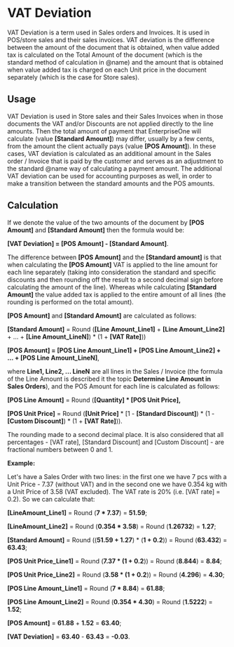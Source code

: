 # VAT Deviation


VAT Deviation is a term used in Sales orders and Invoices. It is used in POS/store sales and their sales invoices. VAT deviation is the difference between the amount of the document that is obtained, when value added tax is calculated on the Total Amount of the document (which is the standard method of calculation in @name) and the amount that is obtained when value added tax is charged on each Unit price in the document separately (which is the case for Store sales).


## Usage 


VAT Deviation is used in Store sales and their Sales Invoices when in those documents the VAT and/or Discounts are not applied directly to the line amounts. Then the total amount of payment that EnterpriseOne will calculate (value **[Standard Amount]**) may differ, usually by a few cents, from the amount the client actually pays (value **[POS Amount]**). In these cases, VAT deviation is calculated as an additional amount in the Sales order / Invoice that is paid by the customer and serves as an adjustment to the standard @name way of calculating a payment amount. The additional VAT deviation can be used for accounting purposes as well, in order to make a transition between the standard amounts and the POS amounts.


## Calculation


If we denote the value of the two amounts of the document by **[POS Amount]** and **[Standard Amount]** then the formula would be:

**[VAT Deviation] = [POS Amount] - [Standard Amount]**.

The difference between **[POS Amount]** and the **[Standard amount]** is that when calculating the **[POS Amount]** VAT is applied to the line amount for each line separately (taking into consideration the standard and specific discounts and then rounding off the result to a second decimal sign before calculating the amount of the line). Whereas while calculating **[Standard Amount]** the value added tax is applied to the entire amount of all lines (the rounding is performed on the total amount).

**[POS Amount]** and **[Standard Amount]** are calculated as follows:

**[Standard Amount]** = Round (**[Line Amount_Line1]** + **[Line Amount_Line2]** + ... + **[Line Amount_LineN]**) * (1 + **[VAT Rate]**))

**[POS Amount] = [POS Line Amount_Line1] + [POS Line Amount_Line2] + ... + [POS Line Amount_LineN]**, 

where **Line1, Line2, ... LineN** are all lines in the Sales / Invoice (the formula of the Line Amount is described it the topic **Determine Line Amount in Sales Orders**), and the POS Amount for each line is calculated as follows:

**[POS Line Amount]** = Round (**[Quantity] * [POS Unit Price],**

**[POS Unit Price]** = Round (**[Unit Price]** * [1 - **[Standard Discount]**) * (1 - **[Custom Discount]**) * (1 + **[VAT Rate]**)).

The rounding made to a second decimal place. It is also considered that all percentages - [VAT rate], [Standard Discount] and [Custom Discount] - are fractional numbers between 0 and 1.


**Example:**


Let's have a Sales Order with two lines: in the first one we have 7 pcs with a Unit Price - 7.37 (without VAT) and in the second one we have 0.354 kg with a Unit Price of 3.58 (VAT excluded). The VAT rate is 20% (i.e. [VAT rate] = 0.2).
So we can calculate that:

**[LineAmount_Line1]** = Round (**7 * 7.37**) = **51.59**;

**[LineAmount_Line2]** = Round (**0.354 * 3.58**) = Round (**1.26732**) = **1.27**;

**[Standard Amount]** = Round ((**51.59 + 1.27**) * (**1 + 0.2**)) = Round (**63.432**) = **63.43**;

**[POS Unit Price_Line1]** = Round (**7.37 * (1 + 0.2**)) = Round (**8.844**) = **8.84**;

**[POS Unit Price_Line2]** = Round (**3.58 * (1 + 0.2**)) = Round (**4.296**) = **4.30**;

**[POS Line Amount_Line1]** = Round (**7 * 8.84**) = **61.88**;

**[POS Line Amount_Line2]** = Round (**0.354 * 4.30**) = Round (**1.5222**) = **1.52**;

**[POS Amount]** = **61.88** + **1.52** = **63.40**;

**[VAT Deviation]** = **63.40** - **63.43** = **-0.03**.

